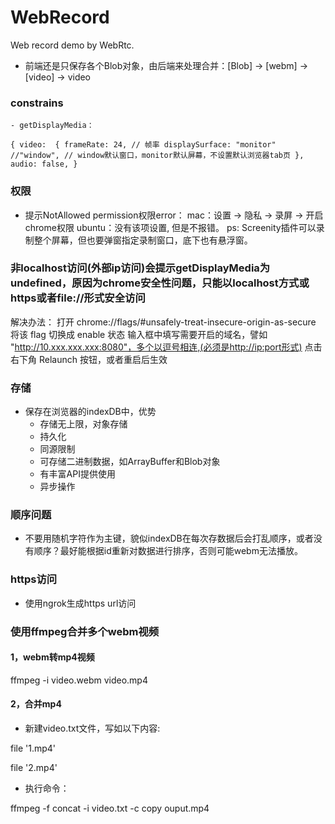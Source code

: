 # WebRecord
Web record demo by WebRtc.

- 前端还是只保存各个Blob对象，由后端来处理合并：[Blob] -> [webm] -> [video] -> video

### constrains
    - getDisplayMedia：
`
{
    video: 
        {
            frameRate: 24, // 帧率
            displaySurface: "monitor" //"window", // window默认窗口，monitor默认屏幕，不设置默认浏览器tab页
        },
    audio: false,
}
`

### 权限
- 提示NotAllowed permission权限error：
    mac：设置 -> 隐私 -> 录屏 -> 开启chrome权限
    ubuntu：没有该项设置, 但是不报错。
    ps: Screenity插件可以录制整个屏幕，但也要弹窗指定录制窗口，底下也有悬浮窗。

### 非localhost访问(外部ip访问)会提示getDisplayMedia为undefined，原因为chrome安全性问题，只能以localhost方式或https或者file://形式安全访问
解决办法：
打开 chrome://flags/#unsafely-treat-insecure-origin-as-secure
将该 flag 切换成 enable 状态
输入框中填写需要开启的域名，譬如 "http://10.xxx.xxx.xxx:8080"，多个以逗号相连,(必须是http://ip:port形式)
点击右下角 Relaunch 按钮，或者重启后生效

### 存储
- 保存在浏览器的indexDB中，优势
    - 存储无上限，对象存储
    - 持久化
    - 同源限制
    - 可存储二进制数据，如ArrayBuffer和Blob对象
    - 有丰富API提供使用
    - 异步操作

### 顺序问题
- 不要用随机字符作为主键，貌似indexDB在每次存数据后会打乱顺序，或者没有顺序？最好能根据id重新对数据进行排序，否则可能webm无法播放。

### https访问
- 使用ngrok生成https url访问


### 使用ffmpeg合并多个webm视频
#### 1，webm转mp4视频
ffmpeg -i video.webm video.mp4

#### 2，合并mp4
- 新建video.txt文件，写如以下内容:

file '1.mp4'

file '2.mp4'

- 执行命令：

ffmpeg -f concat -i video.txt -c copy ouput.mp4